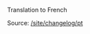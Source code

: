Translation to French

Source: [/site/changelog/pt](https://github.com/holyrics/i18n/tree/main/site/changelog/pt)